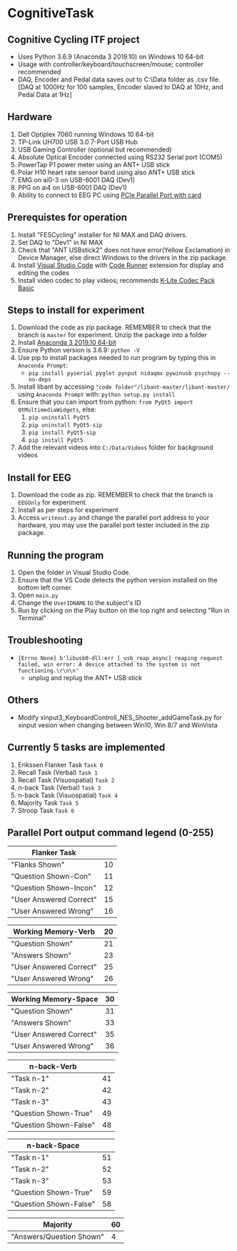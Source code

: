 # CognitiveTask

## Cognitive Cycling ITF project

* Uses Python 3.6.9 (Anaconda 3 2019.10) on Windows 10 64-bit
* Usage with controller/keyboard/touchscreen/mouse; controller recommended
* DAQ, Encoder and Pedal data saves out to C:\Data folder as .csv file.[DAQ at 1000Hz for 100 samples, Encoder slaved to DAQ at 10Hz, and Pedal Data at 1Hz]

## Hardware

1. Dell Optiplex 7060 running Windows 10 64-bit
2. TP-Link UH700 USB 3.0 7-Port USB Hub
3. USB Gaming Controller (optional but recommended)
4. Absolute Optical Encoder connected using RS232 Serial port (COM5)
5. PowerTap P1 power meter using an ANT+ USB stick
6. Polar H10 heart rate sensor band using also ANT+ USB stick
7. EMG on ai0-3 on USB-6001 DAQ (Dev1)
8. PPG on ai4 on USB-6001 DAQ (Dev1)
9. Ability to connect to EEG PC using [PCIe Parallel Port with card](https://hken.rs-online.com/web/p/serial-boards/1383754)

## Prerequistes for operation
1. Install "FESCycling" installer for NI MAX and DAQ drivers.
2. Set DAQ to "Dev1" in NI MAX
3. Check that "ANT USBstick2" does not have error(Yellow Exclamation) in Device Manager, else direct Windows to the drivers in the zip package.
4. Install [Visual Studio Code](https://code.visualstudio.com/download) with [Code Runner](https://marketplace.visualstudio.com/items?itemName=formulahendry.code-runner) extension for display and editing the codes
5. Install video codec to play videos; recommends [K-Lite Codec Pack Basic](https://codecguide.com/download_k-lite_codec_pack_basic.htm)

## Steps to install for experiment

1. Download the code as zip package. REMEMBER to check that the branch is `master` for experiment. Unzip the package into a folder
2. Install [Anaconda 3 2019.10 64-bit](https://repo.anaconda.com/archive/Anaconda3-2019.10-Windows-x86_64.exe)
3. Ensure Python version is 3.6.9: `python -V`
4. Use pip to install packages needed to run program by typing this in `Anaconda Prompt`: 
    * `pip install pyserial pyglet pynput nidaqmx pywinusb psychopy --no-deps`
5. Install libant by accessing `"code folder"/libant-master/libant-master/` using `Anaconda Prompt` with: `python setup.py install`
6. Ensure that you can import from python: `from PyQt5 import QtMultimediaWidgets`, else:
    1. `pip uninstall PyQt5`
    2. `pip uninstall PyQt5-sip`
    3. `pip install PyQt5-sip`
    4. `pip install PyQt5`
7. Add the relevant videos into `C:/Data/Videos` folder for background videos

## Install for EEG

1. Download the code as zip. REMEMBER to check that the branch is `EEGOnly` for experiment.
2. Install as per steps for experiment
3. Access `writeout.py` and change the parallel port address to your hardware, you may use the parallel port tester included in the zip package.

## Running the program

1. Open the folder in Visual Studio Code.
2. Ensure that the VS Code detects the python version installed on the bottom left corner.
3. Open `main.py`
4. Change the `UserIDNAME` to the subject's ID
5. Run by clicking on the Play button on the top right and selecting "Run in Terminal"

## Troubleshooting

* ```[Errno None] b'libusb0-dll:err [_usb_reap_async] reaping request failed, win error: A device attached to the system is not functioning.\r\n\n'```
  * unplug and replug the ANT+ USB stick

## Others

* Modify xinput3_KeyboardControll_NES_Shooter_addGameTask.py for xinput vesion when changing between Win10, Win 8/7 and WinVista

## Currently 5 tasks are implemented

1. Erikssen Flanker Task ``Task 0``
2. Recall Task (Verbal) ``Task 1``
3. Recall Task (Visuospatial)  ``Task 2``
4. n-back Task (Verbal) ``Task 3``
5. n-back Task (Visuospatial) ``Task 4``
6. Majority Task ``Task 5``
7. Stroop Task ``Task 6``

## Parallel Port output command legend (0-255)

| Flanker Task          |   |
|-----------------------|---|
|"Flanks Shown"         |10 | CNV Preparedness
|"Question Shown-Con"   |11 |
|"Question Shown-Incon" |12 |
|"User Answered Correct"|15 |
|"User Answered Wrong"  |16 |

| Working Memory-Verb   |20 |
|-----------------------|---|
|"Question Shown"       |21 |
|"Answers Shown"        |23 |
|"User Answered Correct"|25 |
|"User Answered Wrong"  |26 |

| Working Memory-Space |30 |
|----------------------|---|
|"Question Shown"      |31 |
|"Answers Shown"        |33 |
|"User Answered Correct"|35 |
|"User Answered Wrong"  |36 |

| n-back-Verb           |   |
|-----------------------|---|
|"Task n-1"             |41 |
|"Task n-2"             |42 |
|"Task n-3"             |43 |
|"Question Shown-True"  |49 |
|"Question Shown-False" |48 |

| n-back-Space          |   |
|-----------------------|---|
|"Task n-1"             |51 |
|"Task n-2"             |52 |
|"Task n-3"             |53 |
|"Question Shown-True"  |59 |
|"Question Shown-False" |58 |

| Majority               |60 |
|------------------------|---|
|"Answers/Question Shown"|4  |
